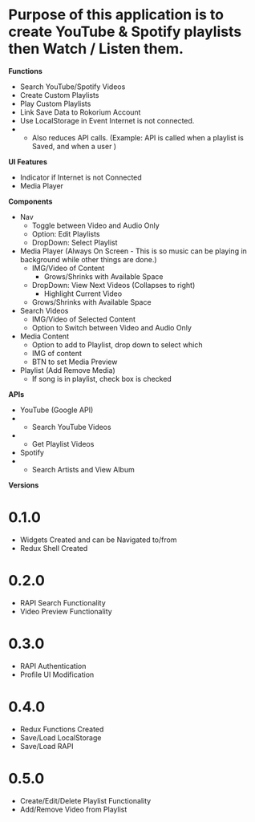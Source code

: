 # Purpose of this application is to create YouTube & Spotify playlists then Watch / Listen them. 

**Functions**
- Search YouTube/Spotify Videos
- Create Custom Playlists
- Play Custom Playlists
- Link Save Data to Rokorium Account
- Use LocalStorage in Event Internet is not connected. 
- - Also reduces API calls. (Example: API is called when a playlist is Saved, and when a user ) 

**UI Features**
- Indicator if Internet is not Connected
- Media Player

**Components**
- Nav 
    - Toggle between Video and Audio Only
    - Option: Edit Playlists
    - DropDown: Select Playlist
- Media Player (Always On Screen - This is so music can be playing in background while other things are done.)
    - IMG/Video of Content
        - Grows/Shrinks with Available Space
    - DropDown: View Next Videos (Collapses to right)
        - Highlight Current Video
    - Grows/Shrinks with Available Space
- Search Videos
    - IMG/Video of Selected Content
    - Option to Switch between Video and Audio Only
- Media Content
    - Option to add to Playlist, drop down to select which
    - IMG of content
    - BTN to set Media Preview
- Playlist (Add Remove Media)
    - If song is in playlist, check box is checked


**APIs**
- YouTube (Google API)
- - Search YouTube Videos
- - Get Playlist Videos
- Spotify
- - Search Artists and View Album


**Versions**
# 0.1.0
- Widgets Created and can be Navigated to/from
- Redux Shell Created
# 0.2.0
- RAPI Search Functionality
- Video Preview Functionality
# 0.3.0
- RAPI Authentication
- Profile UI Modification
# 0.4.0
- Redux Functions Created
- Save/Load LocalStorage
- Save/Load RAPI
# 0.5.0
- Create/Edit/Delete Playlist Functionality
- Add/Remove Video from Playlist